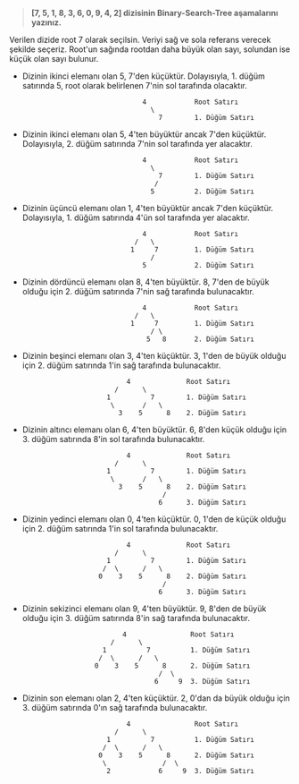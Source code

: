 >**[7, 5, 1, 8, 3, 6, 0, 9, 4, 2] dizisinin Binary-Search-Tree aşamalarını yazınız.**

Verilen dizide root 7 olarak seçilsin. Veriyi sağ ve sola referans verecek şekilde seçeriz. Root'un sağında rootdan daha büyük olan sayı, solundan ise küçük olan sayı bulunur.

* Dizinin ikinci elemanı olan 5, 7'den küçüktür. Dolayısıyla, 1. düğüm satırında 5, root olarak belirlenen 7'nin sol tarafında olacaktır.
  
                                    4            Root Satırı
                                      \ 
                                        7        1. Düğüm Satırı
* Dizinin ikinci elemanı olan 5, 4'ten büyüktür ancak 7'den küçüktür. Dolayısıyla, 2. düğüm satırında 7'nin sol tarafında yer alacaktır.
  
                                    4            Root Satırı
                                      \ 
                                        7        1. Düğüm Satırı
                                       /
                                      5          2. Düğüm Satırı    
                                    
                                    
* Dizinin üçüncü elemanı olan 1, 4'ten büyüktür ancak 7'den küçüktür. Dolayısıyla, 1. düğüm satırında 4'ün sol tarafında yer alacaktır.
  
                                    4            Root Satırı  
                                  /   \  
                                 1     7         1. Düğüm Satırı                 
                                      /
                                    5            2. Düğüm Satırı 
* Dizinin dördüncü elemanı olan 8, 4'ten büyüktür. 8, 7'den de büyük olduğu için 2. düğüm satırında 7'nin sağ tarafında bulunacaktır.
  
                                    4            Root Satırı  
                                  /   \  
                                 1     7         1. Düğüm Satırı                 
                                      / \
                                     5   8       2. Düğüm Satırı 
* Dizinin beşinci elemanı olan 3, 4'ten küçüktür. 3, 1'den de büyük olduğu için 2. düğüm satırında 1'in sağ tarafında bulunacaktır.
  
                                4              Root Satırı
                             /      \  
                           1          7        1. Düğüm Satırı
                            \       /   \
                              3    5      8    2. Düğüm Satırı            
* Dizinin altıncı elemanı olan 6, 4'ten büyüktür. 6, 8'den küçük olduğu için 3. düğüm satırında 8'in sol tarafında bulunacaktır.
  
                                4              Root Satırı
                             /      \  
                           1          7        1. Düğüm Satırı
                            \       /   \
                              3    5      8    2. Düğüm Satırı
                                         /  
                                        6      3. Düğüm Satırı  
                                    
* Dizinin yedinci elemanı olan 0, 4'ten küçüktür. 0, 1'den de küçük olduğu için 2. düğüm satırında 1'in sol tarafında bulunacaktır.
  
                                4              Root Satırı
                             /      \  
                           1          7        1. Düğüm Satırı
                          /  \      /   \
                         0    3    5      8    2. Düğüm Satırı
                                         /  
                                        6      3. Düğüm Satırı     

 * Dizinin sekizinci elemanı olan 9, 4'ten büyüktür. 9, 8'den de büyük olduğu için 3. düğüm satırında 8'in sağ tarafında bulunacaktır.
  
                                4                Root Satırı
                             /      \  
                           1          7          1. Düğüm Satırı
                          /  \      /   \
                         0    3    5      8      2. Düğüm Satırı
                                         /  \  
                                        6     9  3. Düğüm Satırı     

* Dizinin son elemanı olan 2, 4'ten küçüktür. 2, 0'dan da büyük olduğu için 3. düğüm satırında 0'ın sağ tarafında bulunacaktır.
  
                                4                Root Satırı
                             /      \  
                           1          7          1. Düğüm Satırı
                          /  \      /   \
                         0    3    5      8      2. Düğüm Satırı
                          \              /  \  
                           2            6     9  3. Düğüm Satırı     
